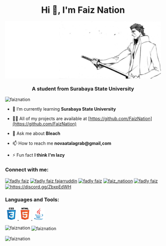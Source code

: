 <h1 align="center">Hi 👋, I'm Faiz Nation</h1>
<p> <img align="center" src="aizenbanner.jpg" /> </p>
<h3 align="center">A student from Surabaya State University</h3>

<p align="left"> <img src="https://komarev.com/ghpvc/?username=faiznation&label=Profile%20views&color=0e75b6&style=flat" alt="faiznation" /> </p>

- 🌱 I’m currently learning **Surabaya State University**

- 👨‍💻 All of my projects are available at [https://github.com/FaizNation](https://github.com/FaizNation)

- 💬 Ask me about **Bleach**

- 📫 How to reach me **novaatalagrab@gmail,com**

- ⚡ Fun fact **I think I'm lazy**

<h3 align="left">Connect with me:</h3>
<p align="left">
<a href="https://codepen.io/fadly faiz" target="blank"><img align="center" src="https://raw.githubusercontent.com/rahuldkjain/github-profile-readme-generator/master/src/images/icons/Social/codepen.svg" alt="fadly faiz" height="30" width="40" /></a>
<a href="https://www.linkedin.com/in/fadly-faiz-fajarruddin-73b81a248?utm_source=share&utm_campaign=share_via&utm_content=profile&utm_medium=android_app" target="blank"><img align="center" src="https://raw.githubusercontent.com/rahuldkjain/github-profile-readme-generator/master/src/images/icons/Social/linked-in-alt.svg" alt="fadly faiz fajarruddin" height="30" width="40" /></a>
<a href="https://www.facebook.com/fadly.faiz.716?mibextid=ZbWKwL" target="blank"><img align="center" src="https://raw.githubusercontent.com/rahuldkjain/github-profile-readme-generator/master/src/images/icons/Social/facebook.svg" alt="fadly faiz" height="30" width="40" /></a>
<a href="https://www.instagram.com/faiz_natioon/profilecard/?igsh=MWZ1YjY5ZnEyNTk1cQ==" target="blank"><img align="center" src="https://raw.githubusercontent.com/rahuldkjain/github-profile-readme-generator/master/src/images/icons/Social/instagram.svg" alt="faiz_natioon" height="30" width="40" /></a>
<a href="https://youtube.com/@fadlyfaiz3145?si=U-cCo2WQUxyEf2Gw" target="blank"><img align="center" src="https://raw.githubusercontent.com/rahuldkjain/github-profile-readme-generator/master/src/images/icons/Social/youtube.svg" alt="fadly faiz" height="30" width="40" /></a>
<a href="https://discord.gg/https://discord.gg/ZbxpEdWH" target="blank"><img align="center" src="https://raw.githubusercontent.com/rahuldkjain/github-profile-readme-generator/master/src/images/icons/Social/discord.svg" alt="https://discord.gg/ZbxpEdWH" height="30" width="40" /></a>
</p>

<h3 align="left">Languages and Tools:</h3>
<p align="left"> <a href="https://www.w3schools.com/css/" target="_blank" rel="noreferrer"> <img src="https://raw.githubusercontent.com/devicons/devicon/master/icons/css3/css3-original-wordmark.svg" alt="css3" width="40" height="40"/> </a> <a href="https://www.w3.org/html/" target="_blank" rel="noreferrer"> <img src="https://raw.githubusercontent.com/devicons/devicon/master/icons/html5/html5-original-wordmark.svg" alt="html5" width="40" height="40"/> </a> <a href="https://www.java.com" target="_blank" rel="noreferrer"> <img src="https://raw.githubusercontent.com/devicons/devicon/master/icons/java/java-original.svg" alt="java" width="40" height="40"/> </a> </p>

<p><img align="left" src="https://github-readme-stats.vercel.app/api/top-langs?username=faiznation&show_icons=true&locale=en&layout=compact" alt="faiznation" /></p>

<p>&nbsp;<img align="center" src="https://github-readme-stats.vercel.app/api?username=faiznation&show_icons=true&locale=en" alt="faiznation" /></p>

<p><img align="center" src="https://github-readme-streak-stats.herokuapp.com/?user=faiznation&" alt="faiznation" /></p>


<!---
FaizNation/FaizNation is a ✨ special ✨ repository because its `README.md` (this file) appears on your GitHub profile.
You can click the Preview link to take a look at your changes.
--->
